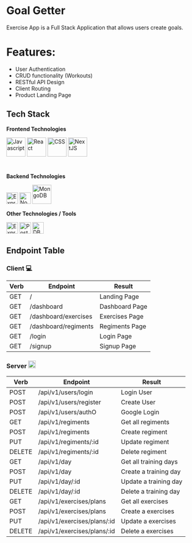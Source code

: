# Goal Getter

Exercise App is a Full Stack Application that allows users create goals.

# Features:

- User Authentication
- CRUD functionality (Workouts)
- RESTful API Design
- Client Routing
- Product Landing Page

## Tech Stack

**Frontend Technologies**

<div style="display; flex; margin-bottom:40px;">
<link rel="stylesheet" href="https://cdn.jsdelivr.net/gh/devicons/devicon@latest/devicon.min.css">

<img title="Javascript" height="50" src="https://res.cloudinary.com/dkevcmz3i/image/upload/v1620506336/Personal/Github%20front%20readme/javascript-original_ks2qvl.svg">

<img title="React" height="50" src="https://res.cloudinary.com/dkevcmz3i/image/upload/v1620506338/Personal/Github%20front%20readme/react-original_vzqgdf.svg">

<img title="CSS" height="50" src="https://upload.wikimedia.org/wikipedia/commons/9/96/Sass_Logo_Color.svg">

<img title="NextJS" height="50" src="https://miro.medium.com/max/1400/1*W-ZrkK0_DziOftGvtpBaMQ.jpeg">
</div>
</div>

**Backend Technologies**

<div style="display; flex margin-bottom:40px;">

<img title="ExpressJS" height="30" src="https://res.cloudinary.com/dkevcmz3i/image/upload/b_rgb:ffffff/v1620506334/Personal/Github%20front%20readme/expressjs_dblcrv.png">

<img title="NodeJS" height="30" src="https://res.cloudinary.com/dkevcmz3i/image/upload/v1620506337/Personal/Github%20front%20readme/node_wgb8i4.png">

<img title="MongoDB" height="50" src="https://webimages.mongodb.com/_com_assets/cms/kuyjf3vea2hg34taa-horizontal_default_slate_blue.svg?auto=format%252Ccompress">
</div>

**Other Technologies / Tools**

<div style="display; flex margin-bottom:40px;">

<img title="ExpressJS" height="30" src="https://upload.wikimedia.org/wikipedia/commons/thumb/e/ec/Heroku_logo.svg/2880px-Heroku_logo.svg.png">

<img title="Postman" height="30" src="https://upload.wikimedia.org/wikipedia/commons/c/c2/Postman_%28software%29.png">


<img title="DB Diagram" height="30" src="https://blog.dbdiagram.io/content/images/size/w1000/2020/04/dbdiagram_logo_text_720.png">
</div>

## Endpoint Table

### Client 💻

| Verb | Endpoint              | Result                                 |
| ---- | --------------------- | -------------------------------------- |
| GET  | /                     | Landing Page |
| GET  | /dashboard            | Dashboard Page                 |
| GET  | /dashboard/exercises  | Exercises Page                         |
| GET  | /dashboard/regiments  | Regiments Page                         |
| GET  | /login                | Login Page                             |
| GET  | /signup               | Signup Page                            |

### Server <img height="20" src="https://pic.onlinewebfonts.com/svg/img_569193.png"></img>

| Verb   | Endpoint                    | Result                |
| ------ | --------------------------- | --------------------- |
| POST   | /api/v1/users/login         | Login User            |
| POST   | /api/v1/users/register      | Create User           |
| POST   | /api/v1/users/authO         | Google Login          |
| GET    | /api/v1/regiments           | Get all regiments     |
| POST   | /api/v1/regiments           | Create regiment       |
| PUT    | /api/v1/regiments/:id       | Update regiment       |
| DELETE | /api/v1/regiments/:id       | Delete regiment       |
| GET    | /api/v1/day                 | Get all training days |
| POST   | /api/v1/day                 | Create a training day |
| PUT    | /api/v1/day/:id             | Update a training day |
| DELETE | /api/v1/day/:id             | Delete a training day |
| GET    | /api/v1/exercises/plans     | Get all exercises     |
| POST   | /api/v1/exercises/plans     | Create a exercises    |
| PUT    | /api/v1/exercises/plans/:id | Update a exercises    |
| DELETE | /api/v1/exercises/plans/:id | Delete a exercises    |
